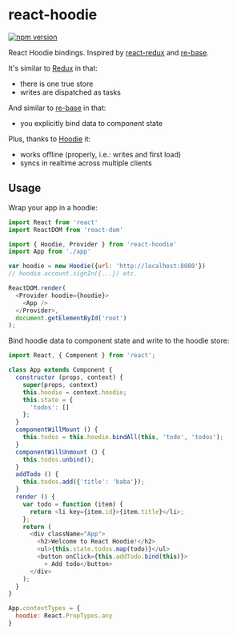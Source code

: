 
# react-hoodie

[![npm version](https://badge.fury.io/js/react-hoodie.svg)](https://badge.fury.io/js/react-hoodie)

React Hoodie bindings. Inspired by [react-redux][] and [re-base][].

It's similar to [Redux][] in that:

* there is one true store
* writes are dispatched as tasks

And similar to [re-base][] in that:

* you explicitly bind data to component state

Plus, thanks to [Hoodie][] it:

* works offline (properly, i.e.: writes and first load)
* syncs in realtime across multiple clients

[react-redux]: http://redux.js.org/docs/basics/UsageWithReact.html
[re-base]: https://github.com/tylermcginnis/re-base
[Redux]: http://redux.js.org/docs/introduction/ThreePrinciples.html
[Hoodie]: http://docs.hood.ie/

## Usage

Wrap your app in a hoodie:

```javascript
import React from 'react'
import ReactDOM from 'react-dom'

import { Hoodie, Provider } from 'react-hoodie'
import App from './app'

var hoodie = new Hoodie({url: 'http://localhost:8080'})
// hoodie.account.signIn({...}) etc.

ReactDOM.render(
  <Provider hoodie={hoodie}>
    <App />
  </Provider>,
  document.getElementById('root')
);
```

Bind hoodie data to component state and write to the hoodie store:

```javascript
import React, { Component } from 'react';

class App extends Component {
  constructor (props, context) {
    super(props, context)
    this.hoodie = context.hoodie;
    this.state = {
      'todos': []
    };
  }
  componentWillMount () {
    this.todos = this.hoodie.bindAll(this, 'todo', 'todos');
  }
  componentWillUnmount () {
    this.todos.unbind();
  }
  addTodo () {
    this.todos.add({'title': 'baba'});
  }
  render () {
    var todo = function (item) {
      return <li key={item.id}>{item.title}</li>;
    };
    return (
      <div className="App">
        <h2>Welcome to React Hoodie!</h2>
        <ul>{this.state.todos.map(todo)}</ul>
        <button onClick={this.addTodo.bind(this)}>
          + Add todo</button>
      </div>
    );
  }
}

App.contextTypes = {
  hoodie: React.PropTypes.any
}
```
